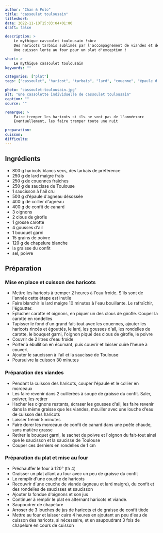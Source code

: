 ```yaml
---
author: "Chan & Polo"
title: "cassoulet toulousain"
titleshort:
date: 2022-11-10T15:03:04+01:00
draft: false

description: >
    Le mythique cassoulet toulousain !<br>
    Des haricots tarbais sublimés par l'accompagnement de viandes et de saucisses<br>
    Une cuisson lente au four pour un plat d'exception !

short: >
    Le mythique cassoulet toulousain
keywords: ""

categories: ["plat"]
tags: ["cassoulet", "haricot", "tarbais", "lard", "couenne", "épaule d'agneau", "saucisse", "toulouse", "collier", "confit de canard", "chapelure", "graisse"]

photo: "cassoulet-toulousain.jpg"
alt: "une cassolette individuelle de cassoulet toulousain"
caption: ""
source: ""

remarque: >
    Faire tremper les haricots si ils ne sont pas de l'année<br>
    Éventuellement, les faire tremper toute une nuit

preparation: 
cuisson: 
difficulte:
---
```



## Ingrédients
- 800 g haricots blancs secs, des tarbais de préférence
- 250 g de lard maigre frais
- 250 g de couennes fraîches
- 250 g de saucisse de Toulouse
- 1 saucisson à l'ail cru
- 500 g d'épaule d'agneau désossée
- 400 g de collier d'agneau
- 400 g de confit de canard
- 3 oignons
- 2 clous de girofle
- 1 grosse carotte
- 4 gousses d'ail
- 1 bouquet garni
- 15 grains de poivre
- 120 g de chapelure blanche
- la graisse du confit
- sel, poivre
## Préparation
### Mise en place et cuisson des haricots
- Mettre les haricots à tremper 2 heures à l'eau froide. S'ils sont de l'année cette étape est inutile
- Faire blanchir le lard maigre 10 minutes à l'eau bouillante. Le rafraîchir, l'égoutter.
- Éplucher carotte et oignons, en piquer un des clous de girofle. Couper la carotte en rondelles
- Tapisser le fond d'un grand fait-tout avec les couennes, ajouter les haricots rincés et égouttés, le lard, les gousses d'ail, les rondelles de carotte, le bouquet garni, l'oignon piqué des clous de girofle, le poivre
- Couvrir de 2 litres d'eau froide
- Porter à ébullition en écumant, puis couvrir et laisser cuire l'heure à couvert
- Ajouter le saucisson à l'ail et la saucisse de Toulouse
- Poursuivre la cuisson 30 minutes
### Préparation des viandes
- Pendant la cuisson des haricots, couper l'épaule et le collier en morceaux
- Les faire revenir dans 2 cuillerées à soupe de graisse du confit. Saler, poivrer, les retirer
- Hacher les oignons restants, écraser les gousses d'ail, les faire revenir dans la même graisse que les viandes, mouiller avec une louche d'eau de cuisson des haricots
- Laisser frémir 5 minutes
- Faire dorer les morceaux de confit de canard dans une poêle chaude, sans matière grasse
- Retirer le bouquet garni, le sachet de poivre et l'oignon du fait-tout ainsi que le saucisson et la saucisse de Toulouse
- Couper ces derniers en rondelles de 1 cm
### Préparation du plat et mise au four
- Préchauffer le four à 120° (th 4)
- Graisser un plat allant au four avec un peu de graisse du confit
- Le remplir d'une couche de haricots
- Recouvrir d'une couche de viande (agneau et lard maigre), du confit et des rondelles de saucisses et saucisson
- Ajouter la fondue d'oignons et son jus
- Continuer à remplir le plat en alternant haricots et viande.
- Saupoudrer de chapelure
- Arroser de 3 louches de jus de haricots et de graisse de confit tiède
- Mettre au four et laisser cuire 4 heures en ajoutant un peu d'eau de cuisson des haricots, si nécessaire, et en saupoudrant 3 fois de chapelure en cours de cuisson
